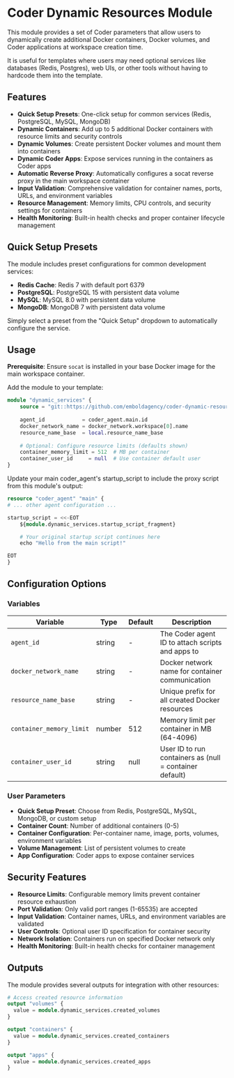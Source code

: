 # Coder Dynamic Resources Module

This module provides a set of Coder parameters that allow users to dynamically create additional Docker containers, Docker volumes, and Coder applications at workspace creation time.

It is useful for templates where users may need optional services like databases (Redis, Postgres), web UIs, or other tools without having to hardcode them into the template.

## Features

- **Quick Setup Presets**: One-click setup for common services (Redis, PostgreSQL, MySQL, MongoDB)
- **Dynamic Containers**: Add up to 5 additional Docker containers with resource limits and security controls
- **Dynamic Volumes**: Create persistent Docker volumes and mount them into containers  
- **Dynamic Coder Apps**: Expose services running in the containers as Coder apps
- **Automatic Reverse Proxy**: Automatically configures a socat reverse proxy in the main workspace container
- **Input Validation**: Comprehensive validation for container names, ports, URLs, and environment variables
- **Resource Management**: Memory limits, CPU controls, and security settings for containers
- **Health Monitoring**: Built-in health checks and proper container lifecycle management

## Quick Setup Presets

The module includes preset configurations for common development services:

- **Redis Cache**: Redis 7 with default port 6379
- **PostgreSQL**: PostgreSQL 15 with persistent data volume
- **MySQL**: MySQL 8.0 with persistent data volume  
- **MongoDB**: MongoDB 7 with persistent data volume

Simply select a preset from the "Quick Setup" dropdown to automatically configure the service.

## Usage
**Prerequisite**: Ensure `socat` is installed in your base Docker image for the main workspace container.

Add the module to your template:

```terraform
module "dynamic_services" {
    source = "git::https://github.com/emboldagency/coder-dynamic-resources.git?ref=v1.0.0"
    
    agent_id            = coder_agent.main.id
    docker_network_name = docker_network.workspace[0].name
    resource_name_base  = local.resource_name_base
    
    # Optional: Configure resource limits (defaults shown)
    container_memory_limit = 512  # MB per container
    container_user_id     = null  # Use container default user
}
```

Update your main coder_agent's startup_script to include the proxy script from this module's output:

```terraform
resource "coder_agent" "main" {
# ... other agent configuration ...

startup_script = <<-EOT
    ${module.dynamic_services.startup_script_fragment}

    # Your original startup script continues here
    echo "Hello from the main script!"

EOT
}
```

## Configuration Options

### Variables

| Variable | Type | Default | Description |
|----------|------|---------|-------------|
| `agent_id` | string | - | The Coder agent ID to attach scripts and apps to |
| `docker_network_name` | string | - | Docker network name for container communication |
| `resource_name_base` | string | - | Unique prefix for all created Docker resources |
| `container_memory_limit` | number | 512 | Memory limit per container in MB (64-4096) |
| `container_user_id` | string | null | User ID to run containers as (null = container default) |

### User Parameters

- **Quick Setup Preset**: Choose from Redis, PostgreSQL, MySQL, MongoDB, or custom setup
- **Container Count**: Number of additional containers (0-5)
- **Container Configuration**: Per-container name, image, ports, volumes, environment variables
- **Volume Management**: List of persistent volumes to create
- **App Configuration**: Coder apps to expose container services

## Security Features

- **Resource Limits**: Configurable memory limits prevent container resource exhaustion
- **Port Validation**: Only valid port ranges (1-65535) are accepted
- **Input Validation**: Container names, URLs, and environment variables are validated
- **User Controls**: Optional user ID specification for container security
- **Network Isolation**: Containers run on specified Docker network only
- **Health Monitoring**: Built-in health checks for container management

## Outputs

The module provides several outputs for integration with other resources:

```terraform
# Access created resource information
output "volumes" {
  value = module.dynamic_services.created_volumes
}

output "containers" {
  value = module.dynamic_services.created_containers  
}

output "apps" {
  value = module.dynamic_services.created_apps
}
```
